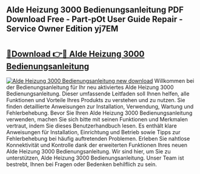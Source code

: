## Alde Heizung 3000 Bedienungsanleitung PDF Download Free - Part-pOt User Guide Repair - Service Owner Edition yj7EM

# <h2><a href="http://df44lh.blite.top/?on=Alde+Heizung+3000+Bedienungsanleitung">🔗Download 👉🔴 Alde Heizung 3000 Bedienungsanleitung</a></h2>

[![Alde Heizung 3000 Bedienungsanleitung new download](https://i.imgur.com/lujVjoI.png)](http://df44lh.blite.top/?on=Alde+Heizung+3000+Bedienungsanleitung)
Willkommen bei der Bedienungsanleitung für Ihr neu aktiviertes Alde Heizung 3000 Bedienungsanleitung. Dieser umfassende Leitfaden soll Ihnen helfen, alle Funktionen und Vorteile Ihres Produkts zu verstehen und zu nutzen. Sie finden detaillierte Anweisungen zur Installation, Verwendung, Wartung und Fehlerbehebung. Bevor Sie Ihren Alde Heizung 3000 Bedienungsanleitung verwenden, machen Sie sich bitte mit seinen Funktionen und Merkmalen vertraut, indem Sie dieses Benutzerhandbuch lesen. Es enthält klare Anweisungen für Installation, Einrichtung und Betrieb sowie Tipps zur Fehlerbehebung bei häufig auftretenden Problemen. Erleben Sie nahtlose Konnektivität und Kontrolle dank der erweiterten Funktionen Ihres neuen Alde Heizung 3000 Bedienungsanleitung. Wir sind hier, um Sie zu unterstützen, Alde Heizung 3000 Bedienungsanleitung. Unser Team ist bestrebt, Ihnen bei Fragen oder Bedenken behilflich zu sein.

